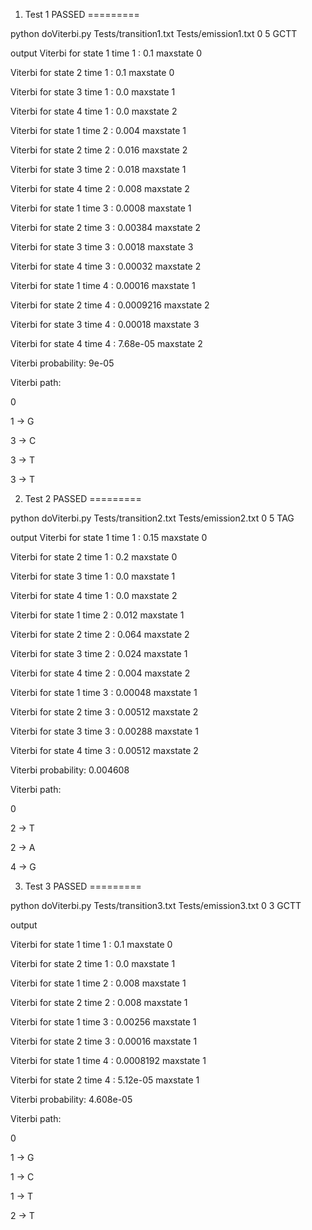1. Test 1 PASSED
=========

python doViterbi.py Tests/transition1.txt Tests/emission1.txt 0 5 GCTT

output
Viterbi for state 1 time 1 : 0.1 maxstate 0

Viterbi for state 2 time 1 : 0.1 maxstate 0

Viterbi for state 3 time 1 : 0.0 maxstate 1

Viterbi for state 4 time 1 : 0.0 maxstate 2

Viterbi for state 1 time 2 : 0.004 maxstate 1

Viterbi for state 2 time 2 : 0.016 maxstate 2

Viterbi for state 3 time 2 : 0.018 maxstate 1

Viterbi for state 4 time 2 : 0.008 maxstate 2

Viterbi for state 1 time 3 : 0.0008 maxstate 1

Viterbi for state 2 time 3 : 0.00384 maxstate 2

Viterbi for state 3 time 3 : 0.0018 maxstate 3

Viterbi for state 4 time 3 : 0.00032 maxstate 2

Viterbi for state 1 time 4 : 0.00016 maxstate 1

Viterbi for state 2 time 4 : 0.0009216 maxstate 2

Viterbi for state 3 time 4 : 0.00018 maxstate 3

Viterbi for state 4 time 4 : 7.68e-05 maxstate 2

Viterbi probability: 9e-05

Viterbi path:

0

1 -> G

3 -> C

3 -> T

3 -> T



2. Test 2 PASSED
=========

python doViterbi.py Tests/transition2.txt Tests/emission2.txt 0 5 TAG

output
Viterbi for state 1 time 1 : 0.15 maxstate 0

Viterbi for state 2 time 1 : 0.2 maxstate 0

Viterbi for state 3 time 1 : 0.0 maxstate 1

Viterbi for state 4 time 1 : 0.0 maxstate 2

Viterbi for state 1 time 2 : 0.012 maxstate 1

Viterbi for state 2 time 2 : 0.064 maxstate 2

Viterbi for state 3 time 2 : 0.024 maxstate 1

Viterbi for state 4 time 2 : 0.004 maxstate 2

Viterbi for state 1 time 3 : 0.00048 maxstate 1

Viterbi for state 2 time 3 : 0.00512 maxstate 2

Viterbi for state 3 time 3 : 0.00288 maxstate 1

Viterbi for state 4 time 3 : 0.00512 maxstate 2

Viterbi probability: 0.004608

Viterbi path:

0

2 -> T

2 -> A

4 -> G


3. Test 3 PASSED
=========

python doViterbi.py Tests/transition3.txt Tests/emission3.txt 0 3 GCTT

output

Viterbi for state 1 time 1 : 0.1 maxstate 0

Viterbi for state 2 time 1 : 0.0 maxstate 1

Viterbi for state 1 time 2 : 0.008 maxstate 1

Viterbi for state 2 time 2 : 0.008 maxstate 1

Viterbi for state 1 time 3 : 0.00256 maxstate 1

Viterbi for state 2 time 3 : 0.00016 maxstate 1

Viterbi for state 1 time 4 : 0.0008192 maxstate 1

Viterbi for state 2 time 4 : 5.12e-05 maxstate 1

Viterbi probability: 4.608e-05

Viterbi path:

0

1 -> G

1 -> C

1 -> T

2 -> T